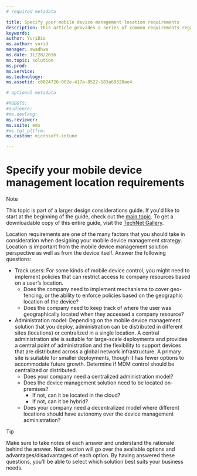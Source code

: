 ```yaml
---
# required metadata

title: Specify your mobile device management location requirements
description: This article provides a series of common requirements regarding device location in a mobile device management scenario.
keywords:
author: YuriDio
ms.author: yurid
manager: swadhwa
ms.date: 11/28/2016
ms.topic: solution
ms.prod:
ms.service: 
ms.technology:
ms.assetid: c8824726-082e-417a-8522-183a69328ae4

# optional metadata

#ROBOTS:
#audience:
#ms.devlang:
ms.reviewer: 
ms.suite: ems
#ms.tgt_pltfrm:
ms.custom: microsoft-intune

---
```


# Specify your mobile device management location requirements

>[!NOTE]
>This topic is part of a larger design considerations guide. If you'd like to start at the beginning of the guide, check out the [main topic](mdm-design-considerations-guide.md). To get a downloadable copy of this entire guide, visit the [TechNet Gallery](https://gallery.technet.microsoft.com/Mobile-Device-Management-7d401582).

Location requirements are one of the many factors that you should take in consideration when designing your mobile device management strategy. Location is important from the mobile device management solution perspective as well as from the device itself. Answer the following questions:

- Track users: For some kinds of mobile device control, you might need to implement policies that can restrict access to company resources based on a user’s location.
	- Does the company need to implement mechanisms to cover geo-fencing, or the ability to enforce policies based on the geographic location of the device? 
	- Does the company need to keep track of where the user was geographically located when they accessed a company resource?
- Administration model: Depending on the mobile device management solution that you deploy, administration can be distributed in different sites (locations) or centralized in a single location. A central administration site is suitable for large-scale deployments and provides a central point of administration and the flexibility to support devices that are distributed across a global network infrastructure. A primary site is suitable for smaller deployments, though it has fewer options to accommodate future growth. Determine if MDM control should be centralized or distributed.
	- Does your company need a centralized administration model?
	- Does the device management solution need to be located on-premises?
		- If not, can it be located in the cloud?
		- If not, can it be hybrid?
	- Does your company need a decentralized model where different locations should have autonomy over the device management administration?

>[!TIP] 
> Make sure to take notes of each answer and understand the rationale behind the answer. Next section will go over the available options and advantages/disadvantages of each option.  By having answered these questions, you’ll be able to select which solution best suits your business needs.

